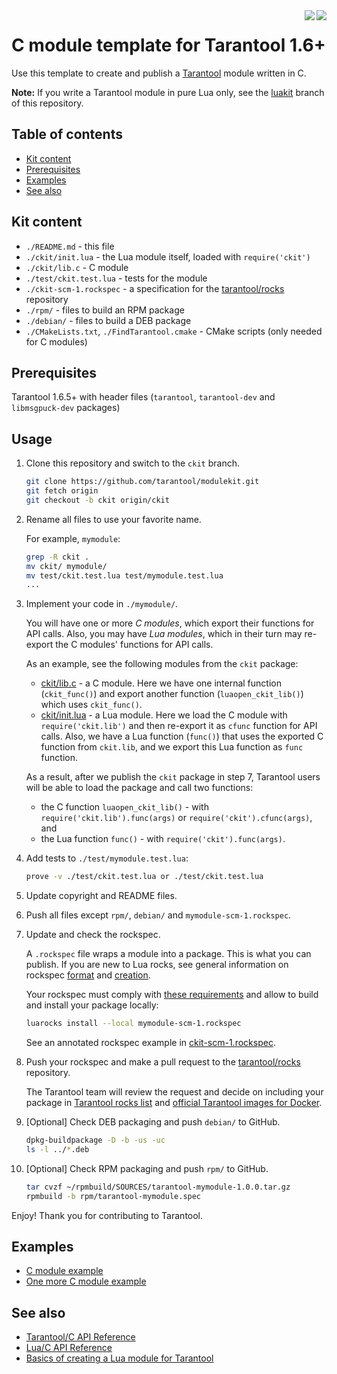 <a href="http://tarantool.org">
	<img src="https://avatars2.githubusercontent.com/u/2344919?v=2&s=250" align="right">
</a>
<a href="https://travis-ci.org/tarantool/modulekit">
	<img src="https://travis-ci.org/tarantool/modulekit.png?branch=ckit" align="right">
</a>

# C module template for Tarantool 1.6+

Use this template to create and publish a [Tarantool][] module written in C.

**Note:** If you write a Tarantool module in pure Lua only, see the
[luakit][Luakit] branch of this repository.

## Table of contents
* [Kit content](#kit-content)
* [Prerequisites](#prerequisites)
* [Examples](#examples)
* [See also](#see-also)

## Kit content

  * `./README.md` - this file
  * `./ckit/init.lua` - the Lua module itself, loaded with `require('ckit')`
  * `./ckit/lib.c` - C module
  * `./test/ckit.test.lua` - tests for the module
  * `./ckit-scm-1.rockspec` - a specification for the
    [tarantool/rocks][TarantoolRocks] repository
  * `./rpm/` - files to build an RPM package
  * `./debian/` - files to build a DEB package
  * `./CMakeLists.txt`, `./FindTarantool.cmake` - CMake scripts
    (only needed for C modules)
    
## Prerequisites

Tarantool 1.6.5+ with header files (`tarantool`, `tarantool-dev` and
`libmsgpuck-dev` packages)

## Usage

1. Clone this repository and switch to the `ckit` branch.

   ```bash
   git clone https://github.com/tarantool/modulekit.git
   git fetch origin
   git checkout -b ckit origin/ckit
   ```

2. Rename all files to use your favorite name.

   For example, `mymodule`:

    ```bash
    grep -R ckit .
    mv ckit/ mymodule/
    mv test/ckit.test.lua test/mymodule.test.lua
    ...
    ```

3. Implement your code in `./mymodule/`.

   You will have one or more *C modules*, which export their functions for
   API calls. Also, you may have *Lua modules*, which in their turn may
   re-export the C modules' functions for API calls.
   
   As an example, see the following modules from the `ckit` package:
   * [ckit/lib.c][CModule] - a C module. Here we have one internal function
     (`ckit_func()`) and export another function (`luaopen_ckit_lib()`) which
     uses `ckit_func()`.
   * [ckit/init.lua][LuaCModule] - a Lua module. Here we load the C module
     with `require('ckit.lib')` and then re-export it as `cfunc` function for
     API calls. Also, we have a Lua function (`func()`) that uses the
     exported C function from `ckit.lib`, and we export this Lua function as
     `func` function.
     
   As a result, after we publish the `ckit` package in step 7, Tarantool
   users will be able to load the package and call two functions:
   * the C function `luaopen_ckit_lib()` - with `require('ckit.lib').func(args)`
     or `require('ckit').cfunc(args)`, and
   * the Lua function `func()` - with `require('ckit').func(args)`.

4. Add tests to `./test/mymodule.test.lua`:

    ```bash
    prove -v ./test/ckit.test.lua or ./test/ckit.test.lua
    ```

5. Update copyright and README files.

6. Push all files except `rpm/`, `debian/` and `mymodule-scm-1.rockspec`.

7. Update and check the rockspec.
    
   A `.rockspec` file wraps a module into a package. This is what you can
   publish. If you are new to Lua rocks, see general information on rockspec 
   [format][RockSpecFormat] and [creation][RockSpecCreation].
   
   Your rockspec must comply with [these requirements][Requirements]
   and allow to build and install your package locally:

    ```bash
    luarocks install --local mymodule-scm-1.rockspec
    ```
    
    See an annotated rockspec example in [ckit-scm-1.rockspec][CRockSpec].

8. Push your rockspec and make a pull request to the
   [tarantool/rocks][TarantoolRocks] repository.
   
   The Tarantool team will review the request and decide on including your
   package in [Tarantool rocks list][TarantoolRocksList] and 
   [official Tarantool images for Docker][TarantoolDocker].


9. [Optional] Check DEB packaging and push `debian/` to GitHub.

    ```bash
    dpkg-buildpackage -D -b -us -uc
    ls -l ../*.deb
    ```

10. [Optional] Check RPM packaging and push `rpm/` to GitHub.

    ```bash
    tar cvzf ~/rpmbuild/SOURCES/tarantool-mymodule-1.0.0.tar.gz
    rpmbuild -b rpm/tarantool-mymodule.spec
    ```

Enjoy! Thank you for contributing to Tarantool.

## Examples

 * [C module example](http://github.com/tarantool/pg)
 * [One more C module example](http://github.com/tarantool/http)

## See also

 * [Tarantool/C API Reference][TarantoolCReference]
 * [Lua/C API Reference][LuaCReference]
 * [Basics of creating a Lua module for Tarantool][CreateLuaModule]

[Tarantool]: http://github.com/tarantool/tarantool
[Download]: http://tarantool.org/download.html
[Requirements]: http://github.com/tarantool/rocks#contributing
[RockSpecFormat]: http://github.com/keplerproject/luarocks/wiki/Rockspec-format
[RockSpecCreation]: http://github.com/luarocks/luarocks/wiki/Creating-a-rock
[LuaCReference]: http://pgl.yoyo.org/luai/i/_
[TarantoolLuaReference]: http://tarantool.org/doc/reference/index.html
[TarantoolCReference]: http://tarantool.org/doc/reference/capi.html
[TarantoolRocks]: http://github.com/tarantool/rocks
[TarantoolRocksList]: http://tarantool.org/rocks.html
[TarantoolDocker]: http://github.com/tarantool/docker
[Luakit]: http://github.com/tarantool/modulekit/tree/luakit
[Ckit]: http://github.com/tarantool/modulekit/tree/ckit
[LuaModule]: http://github.com/tarantool/modulekit/blob/luakit/luakit/init.lua
[CModule]: http://github.com/tarantool/modulekit/blob/ckit/ckit/lib.c
[LuaCModule]: http://github.com/tarantool/modulekit/blob/ckit/ckit/init.lua
[LuaRockSpec]: http://github.com/tarantool/modulekit/blob/luakit/luakit-scm-1.rockspec
[CRockSpec]: http://github.com/tarantool/modulekit/blob/ckit/ckit-scm-1.rockspec
[CreateLuaModule]: http://tarantool.org/en/doc/book/app_server/creating_app.html#modules-rocks-and-applications
